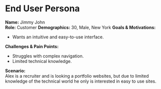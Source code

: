 # End User Persona

**Name:** Jimmy John  
**Role:** Customer
**Demographics:** 30, Male, New York
**Goals & Motivations:**  
- Wants an intuitive and easy-to-use interface.  

**Challenges & Pain Points:**  
- Struggles with complex navigation.  
- Limited technical knowledge.  

**Scenario:**  
Alex is a recruiter and is looking a portfolio websites, but due to limited knowledge of the technical world he only is interested in easy to use sites.
